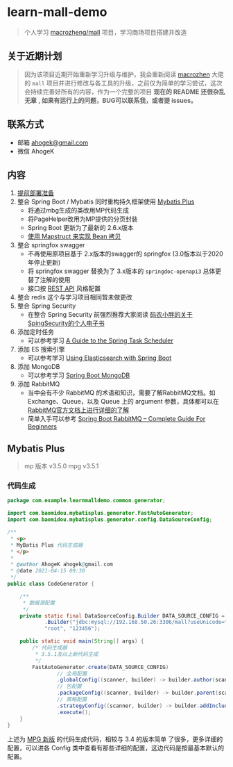 # learn-mall-demo

> 个人学习 [macrozheng/mall](https://github.com/macrozheng/mall) 项目，学习商场项目搭建并改造

## 关于近期计划

> 因为该项目近期开始重新学习升级与维护，我会重新阅读 [macrozhen](https://github.com/macrozheng) 大佬的 ``mall``
> 项目并进行修改与各工具的升级，之前仅为简单的学习尝试，这次会持续完善好所有的内容，作为一个完整的项目 **现在的 README 还很杂乱无章**
> **, 如果有运行上的问题，BUG可以联系我，或者提 issues。**

## 联系方式

- 邮箱 ahogek@gmail.com
- 微信 AhogeK

## 内容

1. [提前部署准备](doc/提前准备.md)
2. 整合 Spring Boot / Mybatis 同时重构持久框架使用 [Mybatis Plus](https://baomidou.com/guide/)
   * 将通过mbg生成的类改用MP代码生成
   * 将PageHelper改用为MP提供的分页封装
   * Spring Boot 更新为了最新的 2.6.x版本
   * [使用 Mapstruct 来实现 Bean 拷贝](doc/Bean拷贝.md)
3. 整合 springfox swagger
   * 不再使用原项目基于 2.x版本的swagger的 springfox (3.0版本以于2020年停止更新)
   * 将 springfox swagger 替换为了 3.x版本的 ``springdoc-openapi3`` 总体更替了注解的使用
   * 接口按 [REST API](https://www.geeksforgeeks.org/rest-api-architectural-constraints/?ref=lbp) 风格配置
4. 整合 redis 这个与学习项目相同暂未做更改
5. 整合 Spring Security
   * 在整合 Spring Security 前强烈推荐大家阅读 [码农小胖的关于SpingSecurity的个人电子书](https://felord.cn/)
6. 添加定时任务
   * 可以参考学习 [A Guide to the Spring Task Scheduler](https://www.baeldung.com/spring-task-scheduler)
7. 添加 ES 搜索引擎
   * 可以参考学习 [Using Elasticsearch with Spring Boot](https://reflectoring.io/spring-boot-elasticsearch/)
8. 添加 MongoDB
   * 可以参考学习 [Spring Boot MongoDB](https://www.journaldev.com/18156/spring-boot-mongodb)
9. 添加 RabbitMQ
   * 当中会有不少 RabbitMQ 的术语和知识，需要了解RabbitMQ文档。如 Exchange、Queue，以及 Queue 上的 argument 参数，具体都可以在
     [RabbitMQ官方文档上进行详细的了解](https://www.rabbitmq.com/documentation.html)
   * 简单入手可以参考 [Spring Boot RabbitMQ – Complete Guide For Beginners](https://springhow.com/spring-boot-rabbitmq/)

## Mybatis Plus

> mp 版本 v3.5.0 mpg v3.5.1

### 代码生成

```java
package com.example.learnmalldemo.common.generator;

import com.baomidou.mybatisplus.generator.FastAutoGenerator;
import com.baomidou.mybatisplus.generator.config.DataSourceConfig;

/**
 * <p>
 * MyBatis Plus 代码生成器
 * </p>
 *
 * @author AhogeK ahogek@gmail.com
 * @date 2021-04-15 09:30
 */
public class CodeGenerator {

    /**
     * 数据源配置
     */
    private static final DataSourceConfig.Builder DATA_SOURCE_CONFIG = new DataSourceConfig
            .Builder("jdbc:mysql://192.168.50.26:3306/mall?useUnicode=true&useSSL=false&characterEncoding=utf8",
            "root", "123456");

    public static void main(String[] args) {
        /* 代码生成器
         * 3.5.1及以上新代码生成
         */
        FastAutoGenerator.create(DATA_SOURCE_CONFIG)
                // 全局配置
                .globalConfig((scanner, builder) -> builder.author(scanner.apply("请输入作者名称？")).fileOverride())
                // 包配置
                .packageConfig((scanner, builder) -> builder.parent(scanner.apply("请输入包名？")))
                // 策略配置
                .strategyConfig((scanner, builder) -> builder.addInclude(scanner.apply("请输入包含的表名？").split(",")))
                .execute();
    }
}
```

上述为 [MPG 新版](https://baomidou.com/pages/779a6e/#%E5%BF%AB%E9%80%9F%E5%85%A5%E9%97%A8) 的代码生成代码，相较与 3.4 的版本简单
了很多，更多详细的配置，可以进各 Config 类中查看有那些详细的配置，这边代码是按最基本默认的配置。